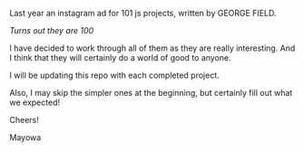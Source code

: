 Last year an instagram ad for 101 js projects, written by GEORGE FIELD.

*Turns out they are 100*

I have decided to work through all of them as they are really interesting. And I think that they will certainly do a world of good to anyone.

I will be updating this repo with each completed project. 

Also, I may skip the simpler ones at the beginning, but certainly fill out what we expected!

Cheers!

Mayowa